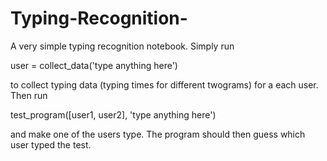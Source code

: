 # Typing-Recognition-
A very simple typing recognition notebook. Simply run 

user = collect_data('type anything here')

to collect typing data (typing times for different twograms) for a each user. Then run

test_program([user1, user2], 'type anything here')

and make one of the users type. The program should then guess which user typed the test. 
